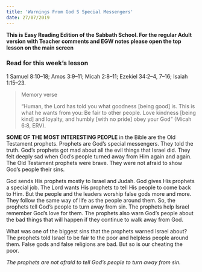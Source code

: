 ```yaml
---
title: 'Warnings From God S Special Messengers'
date: 27/07/2019
---
```


**This is Easy Reading Edition of the Sabbath School. For the regular Adult version with Teacher comments and EGW notes please open the top lesson on the main screen**

### Read for this week’s lesson
1 Samuel 8:10–18; Amos 3:9–11; Micah 2:8–11; Ezekiel 34:2–4, 7–16; Isaiah 1:15–23.

> <p>Memory verse</p> 
> “Human, the Lord has told you what goodness [being good] is. This is what he wants from you: Be fair to other people. Love kindness [being kind] and loyalty, and humbly [with no pride] obey your God” (Micah 6:8, ERV).

**SOME OF THE MOST INTERESTING PEOPLE** in the Bible are the Old Testament prophets. Prophets are God’s special messengers. They told the truth. God’s prophets got mad about all the evil things that Israel did. They felt deeply sad when God’s people turned away from Him again and again. The Old Testament prophets were brave. They were not afraid to show God’s people their sins. 

God sends His prophets mostly to Israel and Judah. God gives His prophets a special job. The Lord wants His prophets to tell His people to come back to Him. But the people and the leaders worship false gods more and more. They follow the same way of life as the people around them. So, the prophets tell God’s people to turn away from sin. The prophets help Israel remember God’s love for them. The prophets also warn God’s people about the bad things that will happen if they continue to walk away from God. 

What was one of the biggest sins that the prophets warned Israel about? The prophets told Israel to be fair to the poor and helpless people around them. False gods and false religions are bad. But so is our cheating the poor.

*The prophets are not afraid to tell God’s people to turn away from sin.*